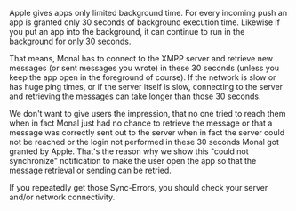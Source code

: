 Apple gives apps only limited background time. For every incoming push an app 
is granted only 30 seconds of background execution time.
Likewise if you put an app into the background, it can continue to run in the 
background for only 30 seconds.

That means, Monal has to connect to the XMPP server and retrieve new messages 
(or sent messages you wrote) in these 30 seconds (unless you keep the app open 
in the foreground of course).
If the network is slow or has huge ping times, or if the server itself is slow,
connecting to the server and retrieving the messages can take longer than those 30 seconds.

We don't want to give users the impression, that no one tried to reach them 
when in fact Monal just had no chance to retrieve the message or that a message 
was correctly sent out to the server when in fact the server could not be 
reached or the login not performed in these 30 seconds Monal got granted by 
Apple.
That's the reason why we show this "could not synchronize" notification to make 
the user open the app so that the message retrieval or sending can be retried.

If you repeatedly get those Sync-Errors, you should check your server and/or network connectivity.
